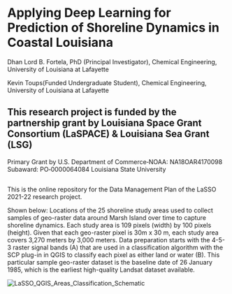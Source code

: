 # Applying Deep Learning for Prediction of Shoreline Dynamics in Coastal Louisiana
Dhan Lord B. Fortela, PhD (Principal Investigator), Chemical Engineering, University of Louisiana at Lafayette

Kevin Toups(Funded Undergraduate Student), Chemical Engineering, University of Louisiana at Lafayette

## This research project is funded by the partnership grant by Louisiana Space Grant Consortium (LaSPACE) & Louisiana Sea Grant (LSG)

Primary Grant by U.S. Department of Commerce‐NOAA: NA18OAR4170098
Subaward: PO‐0000064084
Louisiana State University

##

This is the online repository for the Data Management Plan of the LaSSO 2021-22 research project.

Shown below: Locations of the 25 shoreline study areas used to collect samples of geo-raster data around Marsh Island over time to capture shoreline dynamics. Each study area is 109 pixels (width) by 100 pixels (height). Given that each geo-raster pixel is 30m x 30 m, each study area covers 3,270 meters by 3,000 meters. Data preparation starts with the 4-5-3 raster signal bands (A) that are used in a classification algorithm with the SCP plug-in in QGIS to classify each pixel as either land or water (B). This particular sample geo-raster dataset is the baseline date of 26 January 1985, which is the earliest high-quality Landsat dataset available.


![LaSSO_QGIS_Areas_Classification_Schematic](https://user-images.githubusercontent.com/65507260/175828035-ad06c060-7bb0-49ab-89c5-7f4de033ac3c.jpg)
